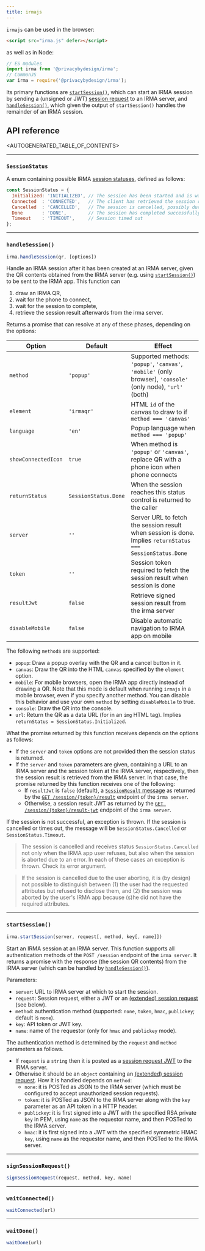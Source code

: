 ```yaml
---
title: irmajs
---
```


`irmajs` can be used in the browser:
```html
<script src="irma.js" defer></script>
```
as well as in Node:
```js
// ES modules
import irma from '@privacybydesign/irma';
// CommonJS
var irma = require('@privacybydesign/irma');
```

Its primary functions are [`startSession()`](#startsession), which can start an IRMA session by sending a (unsigned or JWT) [session request](api-session-requests) to an IRMA server, and [`handleSession()`](#handlesession), which given the output of `startSession()` handles the remainder of an IRMA session.

## API reference

<AUTOGENERATED_TABLE_OF_CONTENTS>

---

### `SessionStatus`
A enum containing possible IRMA [session statuses](https://godoc.org/github.com/privacybydesign/irmago/server#Status), defined as follows:

```js
const SessionStatus = {
  Initialized: 'INITIALIZED', // The session has been started and is waiting for the client to connect (scan the QR)
  Connected  : 'CONNECTED',   // The client has retrieved the session request, we wait for its response
  Cancelled  : 'CANCELLED',   // The session is cancelled, possibly due to an error
  Done       : 'DONE',        // The session has completed successfully
  Timeout    : 'TIMEOUT',     // Session timed out
};
```

---

### `handleSession()`

```js
irma.handleSession(qr, [options])
```
Handle an IRMA session after it has been created at an IRMA server, given the QR contents obtained from the IRMA server (e.g. using [`startSession()`](#startsession)) to be sent to the IRMA app. This function can
1. draw an IRMA QR, 
2. wait for the phone to connect, 
3. wait for the session to complete, 
4. retrieve the session result afterwards from the irma server.

Returns a promise that can resolve at any of these phases, depending on the options:

| Option | Default | Effect |
|---|---|---|
| `method` | `'popup'` | Supported methods: `'popup'`, `'canvas'`, `'mobile'` (only browser), `'console'` (only node), `'url'` (both) |
| `element` | `'irmaqr'` | HTML `id` of the canvas to draw to if `method === 'canvas'` |
| `language` | `'en'` | Popup language when `method === 'popup'` |
| `showConnectedIcon` |  `true` | When method is `'popup'` or `'canvas'`, replace QR with a phone icon when phone connects |
| `returnStatus` |  `SessionStatus.Done` | When the session reaches this status control is returned to the caller |
| `server` | `''` | Server URL to fetch the session result when session is done. Implies `returnStatus === SessionStatus.Done` |
| `token` | `''` | Session token required to fetch the session result when session is done |
| `resultJwt` |  `false` | Retrieve signed session result from the irma server |
| `disableMobile` | `false` | Disable automatic navigation to IRMA app on mobile |

The following `method`s are supported:
* `popup`: Draw a popup overlay with the QR and a cancel button in it.
* `canvas`: Draw the QR into the HTML `canvas` specified by the `element` option.
* `mobile`: For mobile browsers, open the IRMA app directly instead of drawing a QR. Note that this mode is default when running `irmajs` in a mobile browser, even if you specify another method. You can disable this behavior and use your own `method` by setting `disableMobile` to true.
* `console`: Draw the QR into the console.
* `url`: Return the QR as a data URL (for in an `img` HTML tag). Implies `returnStatus = SessionStatus.Initialized`.

What the promise returned by this function receives depends on the options as follows:
* If the `server` and `token` options are not provided then the session status is returned.
* If the `server` and `token` parameters are given, containing a URL to an IRMA server and the session token at the IRMA server, respectively, then the session result is retrieved from the IRMA server. In that case, the promise returned by this function receives one of the following:
   * If `resultJwt` is `false` (default), a [`SessionResult` message](https://godoc.org/github.com/privacybydesign/irmago/server#SessionResult) as returned by the [`GET /session/{token}/result`](api-irma-server#get-session-token-result) endpoint of the `irma server`. 
   * Otherwise, a session result JWT as returned by the [`GET /session/{token}/result-jwt`](api-irma-server#get-session-token-result-jwt) endpoint of the `irma server`.

If the session is not successful, an exception is thrown. If the session is cancelled or times out, the message will be `SessionStatus.Cancelled` or `SessionStatus.Timeout`.

> The session is cancelled and receives status `SessionStatus.Cancelled` not only when the IRMA app user refuses, but also when the session is aborted due to an error. In each of these cases an exception is thrown. Check its error argument.

> If the session is cancelled due to the user aborting, it is (by design) not possible to distinguish between (1) the user had the requested attributes but refused to disclose them, and (2) the session was aborted by the user's IRMA app because (s)he did not have the required attributes.

---

### `startSession()`

```js
irma.startSession(server, request[, method, key[, name]])
```

Start an IRMA session at an IRMA server. This function supports all authentication methods of the `POST /session` endpoint of the `irma server`. It returns a promise with the response (the session QR contents) from the IRMA server (which can be handled by [`handleSession()`](#handlesession)).

 Parameters:
 * `server`: URL to IRMA server at which to start the session.
 * `request`: Session request, either a JWT or an [(extended) session request](api-session-requests) (see below).
 * `method`: authentication method (supported: `none`, `token`, `hmac`, `publickey`; default is `none`).
 * `key`: API token or JWT key.
 * `name`: name of the requestor (only for `hmac` and `publickey` mode).

The authentication method is determined by the `request` and `method` parameters as follows.
* If `request` is a `string` then it is posted as a [session request JWT](api-session-requests#jwts-signed-session-requests) to the IRMA server.
* Otherwise it should be an `object` containing an [(extended) session request](api-session-requests). How it is handled depends on `method`:
  * `none`: it is POSTed as JSON to the IRMA server (which must be configured to accept unauthorized session requests).
  * `token`: it is POSTed as JSON to the IRMA server along with the `key` parameter as an API token in a HTTP header.
  * `publickey`: it is first signed into a JWT with the specified RSA private `key` in PEM, using `name` as the requestor name, and then POSTed to the IRMA server.
  * `hmac`: it is first signed into a JWT with the specified symmetric HMAC `key`, using `name` as the requestor name, and then POSTed to the IRMA server.

---

### `signSessionRequest()`
```js
signSessionRequest(request, method, key, name)
```

---

### `waitConnected()`
```js
waitConnected(url)
```

---

### `waitDone()`
```js
waitDone(url)
```
